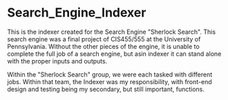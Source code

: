 # Search_Engine_Indexer

This is the indexer created for the Search Engine "Sherlock Search". This search engine was a final project of CIS455/555 at the University of Pennsylvania. Without the other pieces of the engine, it is unable to complete the full job of a search engine, but asin indexer it can stand alone with the proper inputs and outputs.

Within the "Sherlock Search" group, we were each tasked with different jobs. Within that team, the Indexer was my responsibility, with front-end design and testing being my secondary, but still important, functions.
